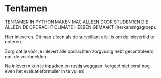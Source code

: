 # Tentamen

TENTAMEN IN PYTHON MAKEN MAG ALLEEN DOOR STUDENTEN DIE ALLEEN DE OPDRACHT CLIMATE HEBBEN GEMAAKT (herkansingsgroep).


Hier inleveren. Dit mag alleen als de surveillant erbij is om de inlevertijd te noteren.

Zorg dat je vóór je inlevert alle opdrachten zorgvuldig hebt gecontroleerd met de voorbeelden.

Na inleveren kun je inpakken en rustig weggaan. Vergeet niet eerst nog even het evaluatieformulier in te vullen!

